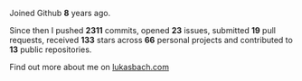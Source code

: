 Joined Github **8** years ago.

Since then I pushed **2311** commits, opened **23** issues, submitted **19** pull requests, received **133** stars across **66** personal projects and contributed to **13** public repositories.

Find out more about me on [lukasbach.com](https://lukasbach.com)
